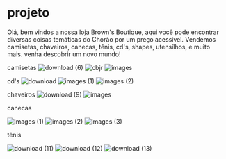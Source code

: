 # projeto
Olá, bem vindos a nossa loja Brown's Boutique, aqui você pode encontrar diversas coisas temáticas do Chorão por um preço acessível.
Vendemos camisetas, chaveiros, canecas, tênis, cd's, shapes, utensílhos, e muito mais. 
venha descobrir um novo mundo!

camisetas
![download (6)](https://github.com/user-attachments/assets/cfc4e523-ef36-47d0-a3f9-c61231886561)
![cbjr](https://github.com/user-attachments/assets/f50b0de2-04c4-4415-b0c0-cc928e3d7176)
![images](https://github.com/user-attachments/assets/5b90babc-e363-4fbf-bca4-18c50271e1a4)

cd's
![download](https://github.com/user-attachments/assets/8dfea72d-015b-4c0a-914a-ba0050b248d5)
![images (1)](https://github.com/user-attachments/assets/54186069-aa89-428a-9285-04751894b3a8)
![images (2)](https://github.com/user-attachments/assets/33527ba3-a77f-4524-9c0e-3b1b1f25def9)

chaveiros
![download (9)](https://github.com/user-attachments/assets/2c651214-d5a4-4aa6-bd6c-7141cf2d0519)
![images](https://github.com/user-attachments/assets/bff8d557-d042-43e4-8bef-39a5f1b8d1a6)


canecas

![images (1)](https://github.com/user-attachments/assets/9c9104d4-63cf-469b-b2f7-3f9702a8deb9)
![images (2)](https://github.com/user-attachments/assets/23cb3135-25d8-43b7-ad4d-ba3db7949318)
![images (3)](https://github.com/user-attachments/assets/c1a155d3-5f40-4dce-8a2d-e84196af6639)

tênis

![download (11)](https://github.com/user-attachments/assets/7504b485-65a9-4787-9617-5aa0823842d2)
![download (12)](https://github.com/user-attachments/assets/4d8b2688-dbf5-47d8-a62d-6b2297507211)
![download (13)](https://github.com/user-attachments/assets/362fb010-3388-47ee-843e-0c480ac5a5a8)

